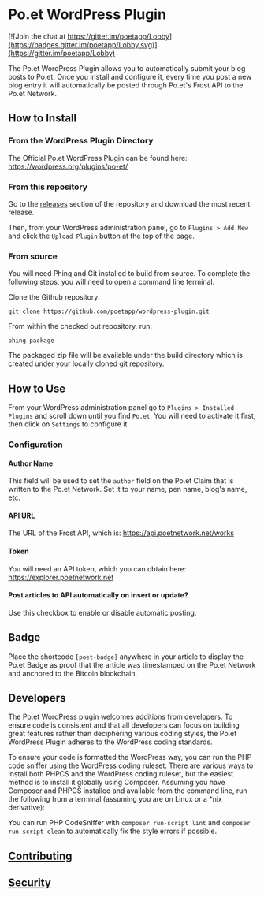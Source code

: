 # Po.et WordPress Plugin

[![Join the chat at https://gitter.im/poetapp/Lobby](https://badges.gitter.im/poetapp/Lobby.svg)](https://gitter.im/poetapp/Lobby)

The Po.et WordPress Plugin allows you to automatically submit your blog posts to Po.et. Once you install and configure it, every time you post a new blog entry it will automatically be posted through Po.et's Frost API to the Po.et Network.

## How to Install

### From the WordPress Plugin Directory

The Official Po.et WordPress Plugin can be found here: https://wordpress.org/plugins/po-et/

### From this repository

Go to the [releases](https://github.com/poetapp/wordpress-plugin/releases) section of the repository and download the most recent release.

Then, from your WordPress administration panel, go to `Plugins > Add New` and click the `Upload Plugin` button at the top of the page.

### From source

You will need Phing and Git installed to build from source. To complete the following steps, you will need to open a command line terminal.

Clone the Github repository:  

`git clone https://github.com/poetapp/wordpress-plugin.git`

From within the checked out repository, run:  

`phing package`

The packaged zip file will be available under the build directory which is created under your locally cloned git repository.

## How to Use

From your WordPress administration panel go to `Plugins > Installed Plugins` and scroll down until you find `Po.et`. You will need to activate it first, then click on `Settings` to configure it.

### Configuration

#### Author Name

This field will be used to set the `author` field on the Po.et Claim that is written to the Po.et Network. Set it to your name, pen name, blog's name, etc.

#### API URL

The URL of the Frost API, which is: https://api.poetnetwork.net/works

#### Token

You will need an API token, which you can obtain here: https://explorer.poetnetwork.net

#### Post articles to API automatically on insert or update?	

Use this checkbox to enable or disable automatic posting.

## Badge

Place the shortcode `[poet-badge]` anywhere in your article to display the Po.et Badge as proof that the article was timestamped on the Po.et Network and anchored to the Bitcoin blockchain.

## Developers

The Po.et WordPress plugin welcomes additions from developers. To ensure code is consistent and that all developers can focus on building great features rather than deciphering various coding styles, the Po.et WordPress Plugin adheres to the WordPress coding standards.

To ensure your code is formatted the WordPress way, you can run the PHP code sniffer using the WordPress coding ruleset. There are various ways to install both PHPCS and the WordPress coding ruleset, but the easiest method is to install it globally using Composer. Assuming you have Composer and PHPCS installed and available from the command line, run the following from a terminal (assuming you are on Linux or a *nix derivative):

You can run PHP CodeSniffer with `composer run-script lint` and `composer run-script clean` to automatically fix the style errors if possible.

## [Contributing](https://github.com/poetapp/documentation/blob/master/CONTRIBUTING.md)

## [Security](https://github.com/poetapp/documentation/blob/master/SECURITY.md)
